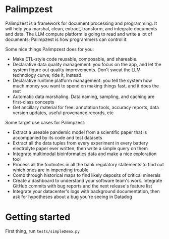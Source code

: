 # Palimpzest
Palimpzest is a framework for document processing and programming. It will help you marshal, clean, extract, transform, and integrate documents and data. The LLM compute platform is going to read and write a lot of documents; Palimpzest is how programmers can control it.

Some nice things Palimpzest does for you:
- Make ETL-style code reusable, composable, and shareable.
- Declarative data quality management: you focus on the app, and let the system figure out quality improvements. Don't sweat the LLM technology curve; ride it, instead.
- Declarative runtime platform management: you tell the system how much money you want to spend on making things fast, and it does the rest
- Automatic data marshaling. Data naming, sampling, and caching are first-class concepts
- Get ancillary material for free: annotation tools, accuracy reports, data version updates, useful provenance records, etc

Some target use cases for Palimpzest:
- Extract a useable pandemic model from a scientific paper that is accompanied by its code and test datasets
- Extract all the data tuples from every experiment in every battery electrolyte paper ever written, then write a simple query on them 
- Integrate multimodal bioinformatics data and make a nice exploration tool
- Process all the footnotes in all the bank regulatory statements to find out which ones are in impending trouble
- Comb through historical maps to find likely deposits of critical minerals
- Create a dashboard to understand your software team's work. Integrate GitHub commits with bug reports and the next release's feature list
- Integrate your datacenter's logs with background documentation, then ask for hypotheses about a bug you're seeing in Datadog

# Getting started

First thing, run `tests/simpleDemo.py`

